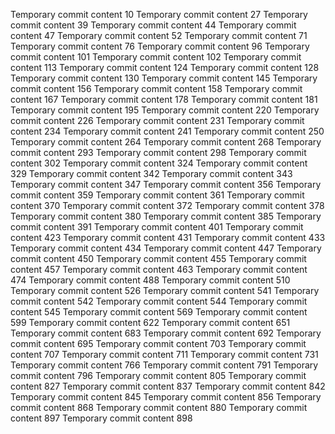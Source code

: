 Temporary commit content 10
Temporary commit content 27
Temporary commit content 39
Temporary commit content 44
Temporary commit content 47
Temporary commit content 52
Temporary commit content 71
Temporary commit content 76
Temporary commit content 96
Temporary commit content 101
Temporary commit content 102
Temporary commit content 113
Temporary commit content 124
Temporary commit content 128
Temporary commit content 130
Temporary commit content 145
Temporary commit content 156
Temporary commit content 158
Temporary commit content 167
Temporary commit content 178
Temporary commit content 181
Temporary commit content 195
Temporary commit content 220
Temporary commit content 226
Temporary commit content 231
Temporary commit content 234
Temporary commit content 241
Temporary commit content 250
Temporary commit content 264
Temporary commit content 268
Temporary commit content 293
Temporary commit content 298
Temporary commit content 302
Temporary commit content 324
Temporary commit content 329
Temporary commit content 342
Temporary commit content 343
Temporary commit content 347
Temporary commit content 356
Temporary commit content 359
Temporary commit content 361
Temporary commit content 370
Temporary commit content 372
Temporary commit content 378
Temporary commit content 380
Temporary commit content 385
Temporary commit content 391
Temporary commit content 401
Temporary commit content 423
Temporary commit content 431
Temporary commit content 433
Temporary commit content 434
Temporary commit content 447
Temporary commit content 450
Temporary commit content 455
Temporary commit content 457
Temporary commit content 463
Temporary commit content 474
Temporary commit content 488
Temporary commit content 510
Temporary commit content 526
Temporary commit content 541
Temporary commit content 542
Temporary commit content 544
Temporary commit content 545
Temporary commit content 569
Temporary commit content 599
Temporary commit content 622
Temporary commit content 651
Temporary commit content 683
Temporary commit content 692
Temporary commit content 695
Temporary commit content 703
Temporary commit content 707
Temporary commit content 711
Temporary commit content 731
Temporary commit content 766
Temporary commit content 791
Temporary commit content 796
Temporary commit content 805
Temporary commit content 827
Temporary commit content 837
Temporary commit content 842
Temporary commit content 845
Temporary commit content 856
Temporary commit content 868
Temporary commit content 880
Temporary commit content 897
Temporary commit content 898
